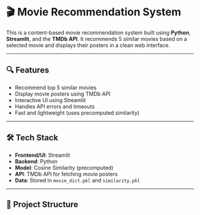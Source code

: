 # 🎬 Movie Recommendation System

This is a content-based movie recommendation system built using **Python**, **Streamlit**, and the **TMDb API**. It recommends 5 similar movies based on a selected movie and displays their posters in a clean web interface.

---

## 🔍 Features

- Recommend top 5 similar movies
- Display movie posters using TMDb API
- Interactive UI using Streamlit
- Handles API errors and timeouts
- Fast and lightweight (uses precomputed similarity)

---

## 🛠️ Tech Stack

- **Frontend/UI**: Streamlit  
- **Backend**: Python  
- **Model**: Cosine Similarity (precomputed)  
- **API**: TMDb API for fetching movie posters  
- **Data**: Stored in `movie_dict.pkl` and `similarity.pkl`

---

## 📁 Project Structure


